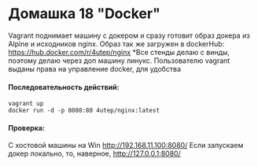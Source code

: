# Домашка 18 "Docker"

Vagrant поднимает машину с докером и сразу готовит образ докера из Alpine и исходников nginx. Образ так же загружен в dockerHub: https://hub.docker.com/r/4utep/nginx
*Все стенды делаю с винды, поэтому делаю через доп машину линукс.
Пользователю vagrant выданы права на управление docker, для удобства

#### Последовательность действий:
    
    vagrant up
    docker run -d -p 8080:80 4utep/nginx:latest
    
#### Проверка:
    
С хостовой машины на Win http://192.168.11.100:8080/
Если запускаем докер локально, то, наверное, http://127.0.0.1:8080/
  